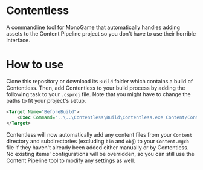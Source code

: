 # Contentless
A commandline tool for MonoGame that automatically handles adding assets to the Content Pipeline project so you don't have to use their horrible interface.

# How to use
Clone this repository or download its `Build` folder which contains a build of Contentless. Then, add Contentless to your build process by adding the following task to your `.csproj` file. Note that you might have to change the paths to fit your project's setup.
```xml
<Target Name="BeforeBuild">
    <Exec Command="..\..\Contentless\Build\Contentless.exe Content/Content.mgcb" />
</Target>
```
Contentless will now automatically add any content files from your `Content` directory and subdirectories (excluding `bin` and `obj`) to your `Content.mgcb` file if they haven't already been added either manually or by Contentless. No existing items' configurations will be overridden, so you can still use the Content Pipeline tool to modify any settings as well.